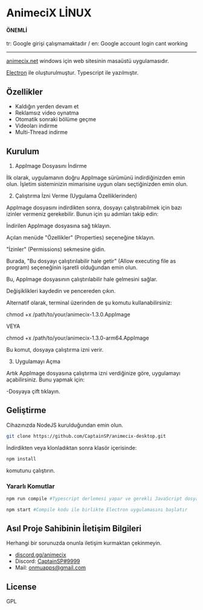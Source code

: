 # AnimeciX LİNUX

#### ÖNEMLİ

tr: Google girişi çalışmamaktadır 
/ en: Google account login cant working

-------

[animecix.net](https://animecix.net) windows için web sitesinin masaüstü uygulamasıdır.

[Electron](https://www.electronjs.org/)  ile oluşturulmuştur. Typescript ile yazılmıştır.

## Özellikler
- Kaldığın yerden devam et
- Reklamsız video oynatma
- Otomatik sonraki bölüme geçme
- Videoları indirme
- Multi-Thread indirme

## Kurulum

1. AppImage Dosyasını İndirme

İlk olarak, uygulamanın doğru AppImage sürümünü indirdiğinizden emin olun. İşletim sisteminizin mimarisine uygun olanı seçtiğinizden emin olun.

2. Çalıştırma İzni Verme (Uygulama Özelliklerinden)

AppImage dosyasını indirdikten sonra, dosyayı çalıştırabilmek için bazı izinler vermeniz gerekebilir. Bunun için şu adımları takip edin:

 İndirilen AppImage dosyasına sağ tıklayın.
 
 Açılan menüde "Özellikler" (Properties) seçeneğine tıklayın.
 
 "İzinler" (Permissions) sekmesine gidin.
 
 Burada, "Bu dosyayı çalıştırılabilir hale getir" (Allow executing file as program) seçeneğinin işaretli olduğundan emin olun.
 
 Bu, AppImage dosyasının çalıştırılabilir hale gelmesini sağlar.
 
 Değişiklikleri kaydedin ve pencereden çıkın.

Alternatif olarak, terminal üzerinden de şu komutu kullanabilirsiniz:

chmod +x /path/to/your/animecix-1.3.0.AppImage  

VEYA

chmod +x /path/to/your/animecix-1.3.0-arm64.AppImage 

Bu komut, dosyaya çalıştırma izni verir.

3. Uygulamayı Açma

Artık AppImage dosyasına çalıştırma izni verdiğinize göre, uygulamayı açabilirsiniz. Bunu yapmak için:

 -Dosyaya çift tıklayın.

## Geliştirme

Cihazınızda NodeJS kurulduğundan emin olun.

```sh
git clone https://github.com/CaptainSP/animecix-desktop.git
```
İndirdikten veya klonladıktan sonra klasör içerisinde:

```sh
npm install
```
komutunu çalıştırın.

### Yararlı Komutlar

```sh
npm run compile #Typescript derlemesi yapar ve gerekli JavaScript dosyalarını oluşturur.
```

```sh
npm start #Compile kodu ile birlikte Electron uygulamasını başlatır
```

## Asıl Proje Sahibinin İletişim Bilgileri

Herhangi bir sorunuzda onunla iletişim kurmaktan çekinmeyin.

- [discord.gg/animecix](https://discord.com/invite/animecix) 
- Discord: [CaptainSP#9999](https://discord.com/users/344220078465744896)
- Mail: [onmuapps@gmail.com](mailto://onmuapps@gmail.com) 

## License

GPL
